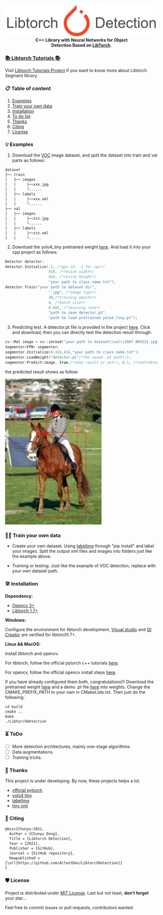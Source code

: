 <div align="center">

![logo](https://raw.githubusercontent.com/AllentDan/ImageBase/main/detection/libtorch_detection.png)
**C++ Library with Neural Networks for Object  
Detection Based on [LibTorch](https://pytorch.org/).**  
</div>

### [📚 Libtorch Tutorials 📚](https://github.com/AllentDan/LibtorchTutorials)

Visit [Libtorch Tutorials Project](https://github.com/AllentDan/LibtorchTutorials) if you want to know more about Libtorch Segment library.

### 📋 Table of content
 1. [Examples](#examples)
 2. [Train your own data](#trainingOwn)
 3. [Installation](#installation)
 4. [To do list](#todo)
 5. [Thanks](#thanks)
 6. [Citing](#citing)
 7. [License](#license)

### 💡 Examples <a name="examples"></a>
 1. Download the [VOC](http://host.robots.ox.ac.uk/pascal/VOC/voc2012/VOCtrainval_11-May-2012.tar) image dataset, and split the dataset into train and val parts as follows:
```
dataset
├── train
│   ├── images
|   |     ├──xxx.jpg
|   |     └......
│   ├── labels
|   |     ├──xxx.xml
|   |     └......
├── val
│   ├── images
|   |     ├──zzz.jpg
|   |     └......
│   ├── labels
|   |     ├──zzz.xml
|   |     └......
```

 2. Download the yolo4_tiny pretrained weight [here](https://github.com/AllentDan/LibtorchDetection/releases/download/0.1/yolo4_tiny.pt). And load it into your cpp project as follows:
```cpp
Detector detector;
detector.Initialize(-1, /*gpu id, -1 for cpu*/
                    416, /*resize width*/
                    416, /*resize height*/
                    "your path to class name.txt");
detector.Train("your path to dataset dir", 
                    ".jpg", /*image type*/
                    30,/*training epochs*/
                    4, /*batch size*/
                    0.001, /*learning rate*/
                    "path to save detector.pt",
                    "path to load pretrained yolo4_tiny.pt");
```

 3. Predicting test. A detector.pt file is provided in the project [here](https://github.com/AllentDan/LibtorchDetection/releases/download/0.1/detector.pt). Click and download, then you can directly test the detection result through:
```cpp
cv::Mat image = cv::imread("your path to dataset\\val\\2007_005331.jpg");
Segmentor<FPN> segmentor;
segmentor.Initialize(0,416,416,"your path to class name.txt");
segmentor.LoadWeight("detector.pt"/*the saved .pt path*/);
segmentor.Predict(image, true,/*show result or not*/, 0.1, /*confidence thresh*/, 0.3/*nms thresh*/);
```
the predicted result shows as follow:

![](https://raw.githubusercontent.com/AllentDan/ImageBase/main/detection/2007_005331_pred.jpg)

### 🧑‍🚀 Train your own data <a name="trainingOwn"></a>
- Create your own dataset. Using [labelImg](https://github.com/tzutalin/labelImg) through "pip install" and label your images. Split the output xml files and images into folders just like the example above.

- Training or testing. Just like the example of VOC detection, replace with your own dataset path.


### 🛠 Installation <a name="installation"></a>
**Dependency:**

- [Opencv 3+](https://opencv.org/releases/)
- [Libtorch 1.7+](https://pytorch.org/)

**Windows:**

Configure the environment for libtorch development. [Visual studio](https://allentdan.github.io/2020/03/05/windows-libtorch-configuration/) and [Qt Creator](https://allentdan.github.io/2020/03/05/QT-Creator-Opencv-Libtorch-CUDA-English/) are verified for libtorch1.7+.

**Linux && MacOS:**

Install libtorch and opencv. 

For libtorch, follow the official pytorch c++ tutorials [here](https://pytorch.org/tutorials/advanced/cpp_export.html).

For opencv, follow the official opencv install steps [here](https://github.com/opencv/opencv).

If you have already configured them both, congratulations!!! Download the pretrained weight [here](https://github.com/AllentDan/LibtorchDetection/releases/download/0.1/yolo4_tiny.pt) and a demo .pt file [here](https://github.com/AllentDan/LibtorchDetection/releases/download/0.1/detector.pt) into weights. Change the CMAKE_PREFIX_PATH to your own in CMakeLists.txt. Then just do the following:
```
cd build
cmake ..
make
./LibtorchDetection
```

### ⏳ ToDo <a name="todo"></a>
- [ ] More detection architectures, mainly one-stage algorithms.
- [ ] Data augmentations.
- [ ] Training tricks.

### 🤝 Thanks <a name="thanks"></a>
This project is under developing. By now, these projects helps a lot.
- [official pytorch](https://github.com/pytorch/pytorch)
- [yolo4 tiny](https://github.com/bubbliiiing/yolov4-tiny-pytorch)
- [labelImg](https://github.com/tzutalin/labelImg)
- [tiny xml](https://github.com/leethomason/tinyxml2)

### 📝 Citing
```
@misc{Chunyu:2021,
  Author = {Chunyu Dong},
  Title = {Libtorch Detection},
  Year = {2021},
  Publisher = {GitHub},
  Journal = {GitHub repository},
  Howpublished = {\url{https://github.com/AllentDan/LibtorchDetection}}
}
```

### 🛡️ License <a name="license"></a>
Project is distributed under [MIT License](https://github.com/qubvel/segmentation_models.pytorch/blob/master/LICENSE). Last but not least, **don't forget** your star...

Feel free to commit issues or pull requests, contributors wanted.
